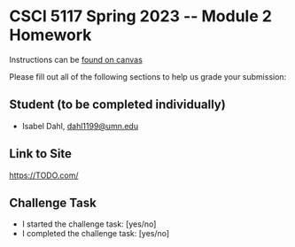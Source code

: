 # CSCI 5117 Spring 2023 -- Module 2 Homework


Instructions can be [found on canvas](https://canvas.umn.edu/courses/355584/pages/homework-2)

Please fill out all of the following sections to help us grade your submission:

## Student (to be completed individually)

* Isabel Dahl, dahl1199@umn.edu

## Link to Site

<https://TODO.com/>

## Challenge Task

* I started the challenge task: [yes/no]
* I completed the challenge task: [yes/no]

